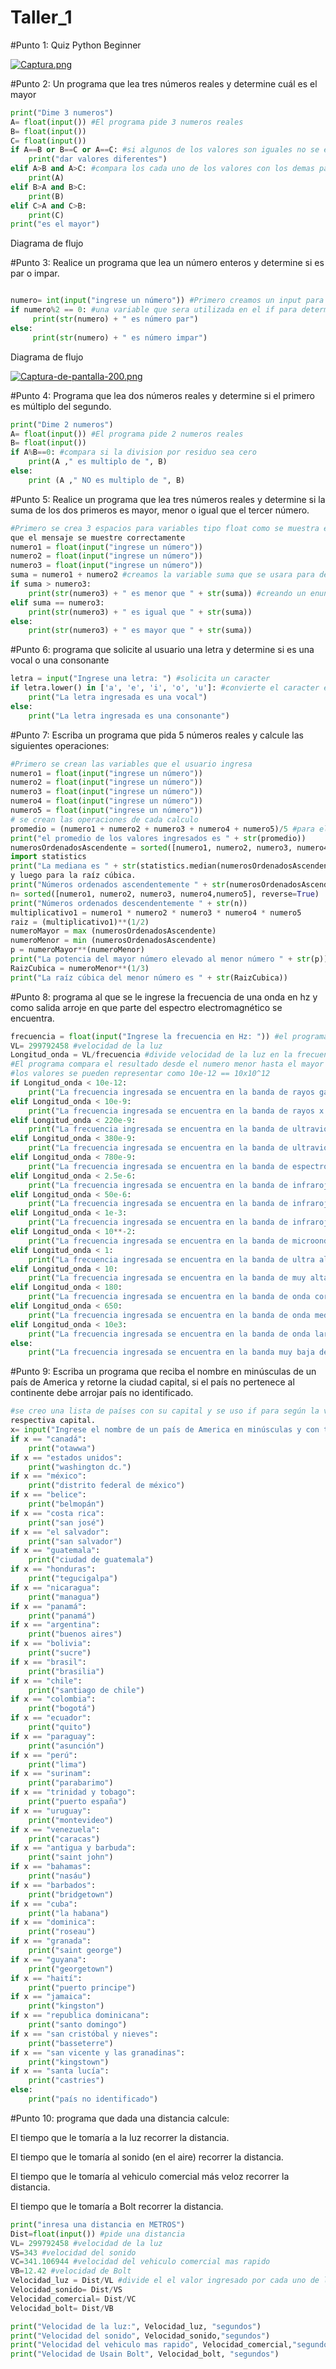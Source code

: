 # Taller_1
#Punto 1: Quiz Python Beginner

[![Captura.png](https://i.postimg.cc/2jgSMnN1/Captura.png)](https://postimg.cc/14cSNntS)


#Punto 2: Un programa que lea tres números reales y determine cuál es el mayor
```python
print("Dime 3 numeros") 
A= float(input()) #El programa pide 3 numeros reales
B= float(input())
C= float(input())
if A==B or B==C or A==C: #si algunos de los valores son iguales no se ejecutara
    print("dar valores diferentes")
elif A>B and A>C: #compara los cada uno de los valores con los demas para determinar cual es el mayor
    print(A)
elif B>A and B>C:
    print(B)
elif C>A and C>B:
    print(C)
print("es el mayor")
```

Diagrama de flujo

 
#Punto 3: Realice un programa que lea un número enteros y determine si es par o impar.

```python

numero= int(input("ingrese un número")) #Primero creamos un input para que el usuario registre un numero
if numero%2 == 0: #una variable que sera utilizada en el if para determinar si el numero es par
     print(str(numero) + " es número par")
else:
     print(str(numero) + " es número impar")
```

Diagrama de flujo

 [![Captura-de-pantalla-200.png](https://i.postimg.cc/Sx3yqBZb/Captura-de-pantalla-200.png)](https://postimg.cc/dhRMjxP5)

#Punto 4: Programa que lea dos números reales y determine si el primero es múltiplo del segundo.
```python
print("Dime 2 numeros") 
A= float(input()) #El programa pide 2 numeros reales
B= float(input())
if A%B==0: #compara si la division por residuo sea cero
    print(A ," es multiplo de ", B) 
else:
    print (A ," NO es multiplo de ", B)
```



#Punto 5: Realice un programa que lea tres números reales y determine si la suma de los dos primeros es mayor, menor o igual que el tercer número.

```python
#Primero se crea 3 espacios para variables tipo float como se muestra en la primera parte del código 
que el mensaje se muestre correctamente
numero1 = float(input("ingrese un número"))
numero2 = float(input("ingrese un número"))
numero3 = float(input("ingrese un número"))
suma = numero1 + numero2 #creamos la variable suma que se usara para determinar si el número 3 es mayor a esta usando la operación if
if suma > numero3:
    print(str(numero3) + " es menor que " + str(suma)) #creando un enunciado usando print y agregando str() para
elif suma == numero3:
    print(str(numero3) + " es igual que " + str(suma))
else:
    print(str(numero3) + " es mayor que " + str(suma))
```

#Punto 6: programa que solicite al usuario una letra y determine si es una vocal o una consonante
```python 
letra = input("Ingrese una letra: ") #solicita un caracter
if letra.lower() in ['a', 'e', 'i', 'o', 'u']: #convierte el caracter en minuscula
    print("La letra ingresada es una vocal")
else:
    print("La letra ingresada es una consonante")
```



#Punto 7: Escriba un programa que pida 5 números reales y calcule las siguientes operaciones:

```python
#Primero se crean las variables que el usuario ingresa
numero1 = float(input("ingrese un número"))
numero2 = float(input("ingrese un número"))
numero3 = float(input("ingrese un número"))
numero4 = float(input("ingrese un número"))
numero5 = float(input("ingrese un número"))
# se crean las operaciones de cada calculo
promedio = (numero1 + numero2 + numero3 + numero4 + numero5)/5 #para el promedio se hace de manera directa mientras que la mediana usa un modelo importado con import, se usa el sorted()
print("el promedio de los valores ingresados es " + str(promedio))
numerosOrdenadosAscendente = sorted([numero1, numero2, numero3, numero4, numero5])
import statistics
print("La mediana es " + str(statistics.median(numerosOrdenadosAscendente)))#para ordenar los numeros de manera ascendente y descendente, y luego se usa max y min para los valores mayor y menor que se usaran para la potencia
y luego para la raíz cúbica. 
print("Números ordenados ascendentemente " + str(numerosOrdenadosAscendente))
n= sorted([numero1, numero2, numero3, numero4,numero5], reverse=True)
print("Números ordenados descendentemente " + str(n))
multiplicativo1 = numero1 * numero2 * numero3 * numero4 * numero5
raiz = (multiplicativo1)**(1/2)
numeroMayor = max (numerosOrdenadosAscendente)
numeroMenor = min (numerosOrdenadosAscendente)
p = numeroMayor**(numeroMenor)
print("La potencia del mayor número elevado al menor número " + str(p))
RaizCubica = numeroMenor**(1/3)
print("La raíz cúbica del menor número es " + str(RaizCubica))
```

#Punto 8: programa al que se le ingrese la frecuencia de una onda en hz y como salida arroje en que parte del espectro electromagnético se encuentra.


```python
frecuencia = float(input("Ingrese la frecuencia en Hz: ")) #el programa pide una frecuencia
VL= 299792458 #velocidad de la luz
Longitud_onda = VL/frecuencia #divide velocidad de la luz en la frecuencia
#El programa compara el resultado desde el numero menor hasta el mayor
#los valores se pueden representar como 10e-12 == 10x10^12
if Longitud_onda < 10e-12: 
    print("La frecuencia ingresada se encuentra en la banda de rayos gamma.")
elif Longitud_onda < 10e-9:
    print("La frecuencia ingresada se encuentra en la banda de rayos x.")
elif Longitud_onda < 220e-9:
    print("La frecuencia ingresada se encuentra en la banda de ultravioleta extremo.")
elif Longitud_onda < 380e-9:
    print("La frecuencia ingresada se encuentra en la banda de ultravioleta carcano.")
elif Longitud_onda < 780e-9:
    print("La frecuencia ingresada se encuentra en la banda de espectro visible.")
elif Longitud_onda < 2.5e-6:
    print("La frecuencia ingresada se encuentra en la banda de infrarojo cercano.")
elif Longitud_onda < 50e-6:
    print("La frecuencia ingresada se encuentra en la banda de infrarojo medio.")
elif Longitud_onda < 1e-3:
    print("La frecuencia ingresada se encuentra en la banda de infrarojo lejano.")
elif Longitud_onda < 10**-2:
    print("La frecuencia ingresada se encuentra en la banda de microondas.")
elif Longitud_onda < 1:
    print("La frecuencia ingresada se encuentra en la banda de ultra alta frecuencia de radio.")
elif Longitud_onda < 10:
    print("La frecuencia ingresada se encuentra en la banda de muy alta frecuencia de radio.")
elif Longitud_onda < 180:
    print("La frecuencia ingresada se encuentra en la banda de onda corta de radio.")
elif Longitud_onda < 650:
    print("La frecuencia ingresada se encuentra en la banda de onda media de radio.")
elif Longitud_onda < 10e3:
    print("La frecuencia ingresada se encuentra en la banda de onda larga de radio.")
else:
    print("La frecuencia ingresada se encuentra en la banda muy baja de radio.")

```





#Punto 9: Escriba un programa que reciba el nombre en minúsculas de un país de America y retorne la ciudad capital, si el país no pertenece al continente debe arrojar país no identificado.

```python
#se creo una lista de países con su capital y se uso if para según la variable ingresada, en este caso un país de america. se devolviera la 
respectiva capital.
x= input("Ingrese el nombre de un país de America en minúsculas y con tildes para ver su capital")
if x == "canadá":
    print("otawwa") 
if x == "estados unidos":
    print("washington dc.") 
if x == "méxico":
    print("distrito federal de méxico") 
if x == "belice":
    print("belmopán") 
if x == "costa rica":
    print("san josé") 
if x == "el salvador":
    print("san salvador") 
if x == "guatemala":
    print("ciudad de guatemala") 
if x == "honduras":
    print("tegucigalpa") 
if x == "nicaragua":
    print("managua") 
if x == "panamá":
    print("panamá") 
if x == "argentina":
    print("buenos aires") 
if x == "bolivia":
    print("sucre") 
if x == "brasil":
    print("brasilia") 
if x == "chile":
    print("santiago de chile") 
if x == "colombia":
    print("bogotá") 
if x == "ecuador":
    print("quito") 
if x == "paraguay":
    print("asunción") 
if x == "perú":
    print("lima") 
if x == "surinam":
    print("parabarimo") 
if x == "trinidad y tobago":
    print("puerto españa") 
if x == "uruguay":
    print("montevideo") 
if x == "venezuela":
    print("caracas") 
if x == "antigua y barbuda":
    print("saint john") 
if x == "bahamas":
    print("nasáu") 
if x == "barbados":
    print("bridgetown") 
if x == "cuba":
    print("la habana") 
if x == "dominica":
    print("roseau") 
if x == "granada":
    print("saint george") 
if x == "guyana":
    print("georgetown") 
if x == "haití":
    print("puerto principe") 
if x == "jamaica":
    print("kingston") 
if x == "republica dominicana":
    print("santo domingo") 
if x == "san cristóbal y nieves":
    print("basseterre") 
if x == "san vicente y las granadinas":
    print("kingstown") 
if x == "santa lucía":
    print("castries") 
else:
    print("país no identificado")

```


#Punto 10: programa que dada una distancia calcule:

El tiempo que le tomaría a la luz recorrer la distancia.

El tiempo que le tomaría al sonido (en el aire) recorrer la distancia.

El tiempo que le tomaría al vehiculo comercial más veloz recorrer la distancia.

El tiempo que le tomaría a Bolt recorrer la distancia.


```python
print("inresa una distancia en METROS") 
Dist=float(input()) #pide una distancia
VL= 299792458 #velocidad de la luz
VS=343 #velocidad del sonido
VC=341.106944 #velocidad del vehiculo comercial mas rapido
VB=12.42 #velocidad de Bolt
Velocidad_luz = Dist/VL #divide el el valor ingresado por cada uno de los valores establecidos
Velocidad_sonido= Dist/VS
Velocidad_comercial= Dist/VC
Velocidad_bolt= Dist/VB

print("Velocidad de la luz:", Velocidad_luz, "segundos")
print("Velocidad del sonido", Velocidad_sonido,"segundos")
print("Velocidad del vehiculo mas rapido", Velocidad_comercial,"segundos")
print("Velocidad de Usain Bolt", Velocidad_bolt, "segundos")
```

